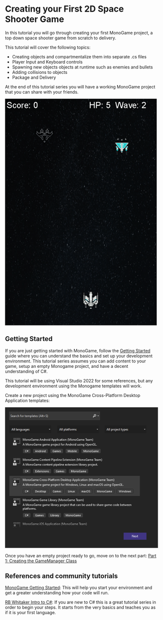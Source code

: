 # Creating your First 2D Space Shooter Game
In this tutorial you will go through creating your first MonoGame project, a top down space shooter game from scratch to delivery.

This tutorial will cover the following topics:
* Creating objects and compartmentalize them into separate .cs files
* Player Input and Keyboard controls
* Spawning new objects objects at runtime such as enemies and bullets
* Adding collisions to objects
* Package and Delivery

At the end of this tutorial series you will have a working MonoGame project that you can share with your friends.

![](https://github.com/AlexJeter17/MonoGameStarShooter/blob/main/Docs/Content/0_StarShooterDemo1.gif)


## Getting Started
If you are just getting started with MonoGame, follow the [Getting Started](https://docs.monogame.net/articles/getting_started/0_getting_started.html) guide where you can understand the basics and set up your development environment. This tutorial series assumes you can add content to your game, setup an empty Monogame project, and have a decent understanding of C#.

This tutorial will be using Visual Studio 2022 for some references, but any development environment using the Monogame templates will work.

Create a new project using the MonoGame Cross-Platform Desktop Application templates:

![](https://github.com/AlexJeter17/MonoGameStarShooter/blob/main/Docs/Content/0_TemplatesSetup.png)


Once you have an empty project ready to go, move on to the next part: [Part 1: Creating the GameManager Class](https://github.com/AlexJeter17/MonoGameStarShooter/blob/main/Docs/Articles/1_Part%201%20Creating%20the%20GameManager%20class.md)


## References and community tutorials

[MonoGame Getting Started](https://docs.monogame.net/articles/getting_started/0_getting_started.html): This will help you start your environment and get a greater understanding how your code will run.

[RB Whitaker Intro to C#](http://rbwhitaker.wikidot.com/c-sharp-tutorials): If you are new to C# this is a great tutorial series in order to begin your steps. It starts from the very basics and teaches you as if it is your first language.

